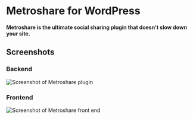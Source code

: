 # Metroshare for WordPress

**Metroshare is the ultimate social sharing plugin that doesn't slow down your site.**

## Screenshots

### Backend

![Screenshot of Metroshare plugin](https://raw.github.com/kasparsd/metro-share/master/screenshot-1.png)

### Frontend

![Screenshot of Metroshare front end](https://raw.github.com/kasparsd/metro-share/master/screenshot-2.png)